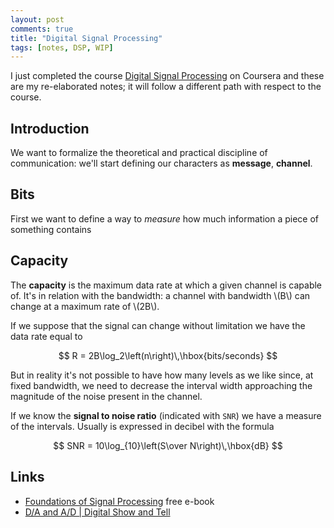 ```yaml
---
layout: post
comments: true
title: "Digital Signal Processing"
tags: [notes, DSP, WIP]
---
```


I just completed the course [Digital Signal Processing](https://www.coursera.org/learn/dsp) on Coursera
and these are my re-elaborated notes; it will follow a different path with respect to the
course.

## Introduction

We want to formalize the theoretical and practical discipline of communication: we'll start defining
our characters as **message**, **channel**.

## Bits

First we want to define a way to _measure_ how much information a piece of something contains

## Capacity

The **capacity** is the maximum data rate at which a given channel is capable of. It's in relation
with the bandwidth: a channel with bandwidth \\(B\\) can change at a maximum rate of \\(2B\\).

If we suppose that the signal can change without limitation we have the data rate equal to

$$
R = 2B\log_2\left(n\right)\,\hbox{bits/seconds}
$$

But in reality it's not possible to have how many levels as we like since, at fixed bandwidth, we need
to decrease the interval width approaching the magnitude of the noise present in the channel.

If we know the **signal to noise ratio** (indicated with ``SNR``) we have a measure of the intervals.
Usually is expressed in decibel with the formula

$$
SNR = 10\log_{10}\left(S\over N\right)\,\hbox{dB}
$$

## Links

 - [Foundations of Signal Processing](http://www.fourierandwavelets.org/FSP_v1.1_2014.pdf) free e-book
 - [D/A and A/D | Digital Show and Tell](https://www.youtube.com/watch?v=cIQ9IXSUzuM)
